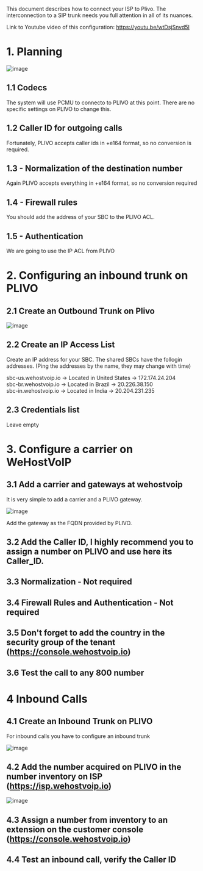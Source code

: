 This document describes how to connect your ISP to Plivo. The interconnection to a SIP trunk needs you full attention in all of its nuances. 

Link to Youtube video of this configuration:  https://youtu.be/wtDsjSnvd5I

# 1. Planning

![image](https://user-images.githubusercontent.com/4958202/230954433-c29afe00-bbba-47bb-ad59-786bb04a8d61.png)

## 1.1 Codecs

The system will use PCMU to connecto to PLIVO at this point. There are no specific settings on PLIVO to change this. 

## 1.2 Caller ID for outgoing calls

Fortunately, PLIVO accepts caller ids in +e164 format, so no conversion is required.

## 1.3 - Normalization of the destination number

Again PLIVO accepts everything in +e164 format, so no conversion required

## 1.4 - Firewall rules

You should add the address of your SBC to the PLIVO ACL. 

## 1.5 - Authentication

We are going to use the IP ACL from PLIVO

# 2. Configuring an inbound trunk on PLIVO

## 2.1 Create an Outbound Trunk on Plivo

![image](https://user-images.githubusercontent.com/4958202/230955958-996ab39c-3995-418f-979a-2548ae530068.png)

## 2.2 Create an IP Access List

Create an IP address for your SBC. The shared SBCs have the follogin addresses. (Ping the addresses by the name, they may change with time)

sbc-us.wehostvoip.io -> Located in United States ->   172.174.24.204\
sbc-br.wehostvoip.io -> Located in Brazil ->          20.226.38.150\
sbc-in.wehostvoip.io -> Located in India  ->          20.204.231.235

## 2.3 Credentials list 

Leave empty

# 3. Configure a carrier on WeHostVoIP

## 3.1 Add a carrier and gateways at wehostvoip

It is very simple to add a carrier and a PLIVO gateway.

![image](https://user-images.githubusercontent.com/4958202/230957225-dfc2e7ca-d717-416c-b415-fe0c647c7500.png)

Add the gateway as the FQDN provided by PLIVO. 

## 3.2 Add the Caller ID, I highly recommend you to assign a number on PLIVO and use here its Caller_ID.

## 3.3 Normalization - Not required

## 3.4 Firewall Rules and Authentication - Not required

## 3.5 Don't forget to add the country in the security group of the tenant (https://console.wehostvoip.io)

## 3.6 Test the call to any 800 number

# 4 Inbound Calls

## 4.1 Create an Inbound Trunk on PLIVO

For inbound calls you have to configure an inbound trunk

![image](https://user-images.githubusercontent.com/4958202/230961343-c24c6741-631c-4125-b2f6-a2035f220654.png)

## 4.2 Add the number acquired on PLIVO in the number inventory on ISP (https://isp.wehostvoip.io)

![image](https://user-images.githubusercontent.com/4958202/230961786-69576c05-ab21-43b2-b07e-1abf26ae6676.png)

## 4.3 Assign a number from inventory to an extension on the customer console (https://console.wehostvoip.io)

## 4.4 Test an inbound call, verify the Caller ID




